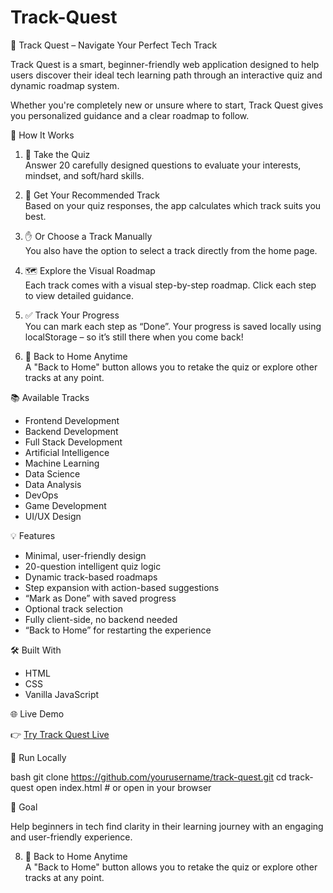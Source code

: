 # Track-Quest

🚀 Track Quest – Navigate Your Perfect Tech Track

Track Quest is a smart, beginner-friendly web application designed to help users discover their ideal tech learning path through an interactive quiz and dynamic roadmap system.

Whether you're completely new or unsure where to start, Track Quest gives you personalized guidance and a clear roadmap to follow.

🧩 How It Works

1. 🎯 Take the Quiz  
   Answer 20 carefully designed questions to evaluate your interests, mindset, and soft/hard skills.

2. 🧠 Get Your Recommended Track  
   Based on your quiz responses, the app calculates which track suits you best.

3. ✋ Or Choose a Track Manually  
   You also have the option to select a track directly from the home page.

4. 🗺 Explore the Visual Roadmap  
   Each track comes with a visual step-by-step roadmap. Click each step to view detailed guidance.

5. ✅ Track Your Progress  
   You can mark each step as “Done”. Your progress is saved locally using localStorage – so it’s still there when you come back!

 6. 🔄 Back to Home Anytime  
   A "Back to Home" button allows you to retake the quiz or explore other tracks at any point.


📚 Available Tracks

- Frontend Development  
- Backend Development  
- Full Stack Development  
- Artificial Intelligence  
- Machine Learning  
- Data Science  
- Data Analysis  
- DevOps  
- Game Development  
- UI/UX Design
 

💡 Features

- Minimal, user-friendly design  
- 20-question intelligent quiz logic  
- Dynamic track-based roadmaps  
- Step expansion with action-based suggestions  
- “Mark as Done” with saved progress  
- Optional track selection  
- Fully client-side, no backend needed  
- “Back to Home” for restarting the experience

🛠 Built With

- HTML  
- CSS  
- Vanilla JavaScript

🌐 Live Demo

👉 [Try Track Quest Live](https://bothinaelhaw.github.io/Track-Quest/)



📁 Run Locally

bash
git clone https://github.com/yourusername/track-quest.git
cd track-quest
open index.html  # or open in your browser


🎯 Goal

Help beginners in tech find clarity in their learning journey with an engaging and user-friendly experience.


















8. 🔄 Back to Home Anytime  
   A "Back to Home" button allows you to retake the quiz or explore other tracks at any point.
